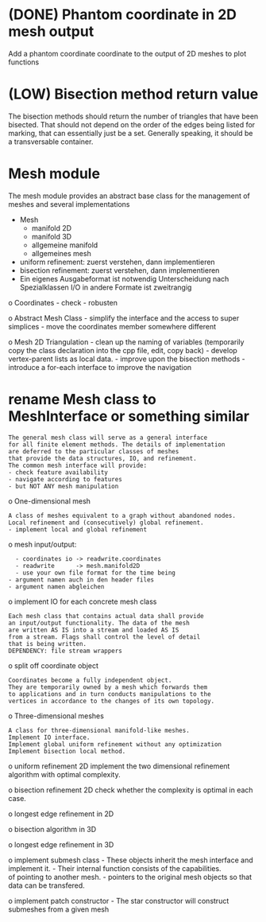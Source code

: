 
# (DONE) Phantom coordinate in 2D mesh output

Add a phantom coordinate coordinate to the output of 2D meshes to plot functions


# (LOW) Bisection method return value 

The bisection methods should return the number of triangles that have been bisected. 
That should not depend on the order of the edges being listed for marking,
that can essentially just be a set.
Generally speaking, it should be a transversable container. 



# Mesh module

The mesh module provides an abstract base class for the management of meshes
and several implementations 


  - Mesh
    - manifold 2D
    - manifold 3D
    - allgemeine manifold
    - allgemeines mesh
  - uniform refinement:
      zuerst verstehen, dann implementieren
  - bisection refinement:
      zuerst verstehen, dann implementieren
  - Ein eigenes Ausgabeformat ist notwendig
      Unterscheidung nach Spezialklassen
      I/O in andere Formate ist zweitrangig
  
  
  


  o Coordinates 
    - check 
    - robusten 
    
  o Abstract Mesh Class
    - simplify the interface and the access to super simplices 
    - move the coordinates member somewhere different 
    
  o Mesh 2D Triangulation 
    - clean up the naming of variables
      (temporarily copy the class declaration into the cpp file, edit, copy back)
    - develop vertex-parent lists as local data.
    - improve upon the bisection methods
    - introduce a for-each interface to improve the navigation  
  
  
  
# rename Mesh class to MeshInterface or something similar
    
    The general mesh class will serve as a general interface 
    for all finite element methods. The details of implementation 
    are deferred to the particular classes of meshes 
    that provide the data structures, IO, and refinement.
    The common mesh interface will provide:
    - check feature availability
    - navigate according to features 
    - but NOT ANY mesh manipulation
  
  
  o One-dimensional mesh
  
    A class of meshes equivalent to a graph without abandoned nodes. 
    Local refinement and (consecutively) global refinement.
    - implement local and global refinement
  
  
  o mesh input/output:
    
      - coordinates io -> readwrite.coordinates
      - readwrite      -> mesh.manifold2D
      - use your own file format for the time being
    - argument namen auch in den header files
    - argument namen abgleichen 
  
  
  o implement IO for each concrete mesh class 
  
    Each mesh class that contains actual data shall provide 
    an input/output functionality. The data of the mesh 
    are written AS IS into a stream and loaded AS IS
    from a stream. Flags shall control the level of detail 
    that is being written. 
    DEPENDENCY: file stream wrappers 
  
  
  o split off coordinate object 
  
    Coordinates become a fully independent object.
    They are temporarily owned by a mesh which forwards them 
    to applications and in turn conducts manipulations to the 
    vertices in accordance to the changes of its own topology.
  
  
  o Three-dimensional meshes 
  
    A class for three-dimensional manifold-like meshes.
    Implement IO interface.
    Implement global uniform refinement without any optimization
    Implement bisection local method.
  
  
  o uniform refinement 2D
    implement the two dimensional refinement algorithm 
    with optimal complexity.
  
  
  o bisection refinement 2D
    check whether the complexity is optimal in each case.
  
  o longest edge refinement in 2D
  
  o bisection algorithm in 3D
  
  o longest edge refinement in 3D
  
  
  
  o implement submesh class 
    - These objects inherit the mesh interface and implement it. 
    - Their internal function consists of the capabilities.  
      of pointing to another mesh. 
    - pointers to the original mesh objects so that data 
      can be transfered.

  o implement patch constructor 
    - The star constructor will construct submeshes from a given mesh


